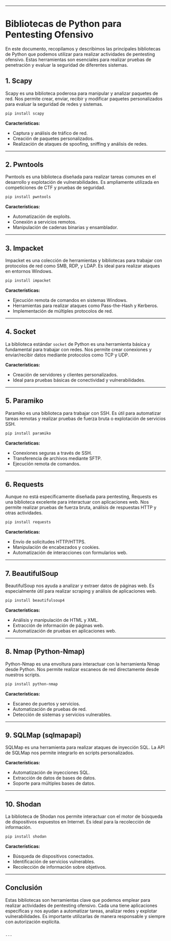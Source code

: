 
---

# Bibliotecas de Python para Pentesting Ofensivo

En este documento, recopilamos y describimos las principales bibliotecas de Python que podemos utilizar para realizar actividades de pentesting ofensivo. Estas herramientas son esenciales para realizar pruebas de penetración y evaluar la seguridad de diferentes sistemas.

## 1. **Scapy**
Scapy es una biblioteca poderosa para manipular y analizar paquetes de red. Nos permite crear, enviar, recibir y modificar paquetes personalizados para evaluar la seguridad de redes y sistemas.

```bash
pip install scapy
```

**Características:**
- Captura y análisis de tráfico de red.
- Creación de paquetes personalizados.
- Realización de ataques de spoofing, sniffing y análisis de redes.

---

## 2. **Pwntools**
Pwntools es una biblioteca diseñada para realizar tareas comunes en el desarrollo y explotación de vulnerabilidades. Es ampliamente utilizada en competiciones de CTF y pruebas de seguridad.

```bash
pip install pwntools
```

**Características:**
- Automatización de exploits.
- Conexión a servicios remotos.
- Manipulación de cadenas binarias y ensamblador.

---

## 3. **Impacket**
Impacket es una colección de herramientas y bibliotecas para trabajar con protocolos de red como SMB, RDP, y LDAP. Es ideal para realizar ataques en entornos Windows.

```bash
pip install impacket
```

**Características:**
- Ejecución remota de comandos en sistemas Windows.
- Herramientas para realizar ataques como Pass-the-Hash y Kerberos.
- Implementación de múltiples protocolos de red.

---

## 4. **Socket**
La biblioteca estándar `socket` de Python es una herramienta básica y fundamental para trabajar con redes. Nos permite crear conexiones y enviar/recibir datos mediante protocolos como TCP y UDP.

**Características:**
- Creación de servidores y clientes personalizados.
- Ideal para pruebas básicas de conectividad y vulnerabilidades.

---

## 5. **Paramiko**
Paramiko es una biblioteca para trabajar con SSH. Es útil para automatizar tareas remotas y realizar pruebas de fuerza bruta o explotación de servicios SSH.

```bash
pip install paramiko
```

**Características:**
- Conexiones seguras a través de SSH.
- Transferencia de archivos mediante SFTP.
- Ejecución remota de comandos.

---

## 6. **Requests**
Aunque no está específicamente diseñada para pentesting, Requests es una biblioteca excelente para interactuar con aplicaciones web. Nos permite realizar pruebas de fuerza bruta, análisis de respuestas HTTP y otras actividades.

```bash
pip install requests
```

**Características:**
- Envío de solicitudes HTTP/HTTPS.
- Manipulación de encabezados y cookies.
- Automatización de interacciones con formularios web.

---

## 7. **BeautifulSoup**
BeautifulSoup nos ayuda a analizar y extraer datos de páginas web. Es especialmente útil para realizar scraping y análisis de aplicaciones web.

```bash
pip install beautifulsoup4
```

**Características:**
- Análisis y manipulación de HTML y XML.
- Extracción de información de páginas web.
- Automatización de pruebas en aplicaciones web.

---

## 8. **Nmap (Python-Nmap)**
Python-Nmap es una envoltura para interactuar con la herramienta Nmap desde Python. Nos permite realizar escaneos de red directamente desde nuestros scripts.

```bash
pip install python-nmap
```

**Características:**
- Escaneo de puertos y servicios.
- Automatización de pruebas de red.
- Detección de sistemas y servicios vulnerables.

---

## 9. **SQLMap (sqlmapapi)**
SQLMap es una herramienta para realizar ataques de inyección SQL. La API de SQLMap nos permite integrarlo en scripts personalizados.

**Características:**
- Automatización de inyecciones SQL.
- Extracción de datos de bases de datos.
- Soporte para múltiples bases de datos.

---

## 10. **Shodan**
La biblioteca de Shodan nos permite interactuar con el motor de búsqueda de dispositivos expuestos en Internet. Es ideal para la recolección de información.

```bash
pip install shodan
```

**Características:**
- Búsqueda de dispositivos conectados.
- Identificación de servicios vulnerables.
- Recolección de información sobre objetivos.

---

## Conclusión
Estas bibliotecas son herramientas clave que podemos emplear para realizar actividades de pentesting ofensivo. Cada una tiene aplicaciones específicas y nos ayudan a automatizar tareas, analizar redes y explotar vulnerabilidades. Es importante utilizarlas de manera responsable y siempre con autorización explícita.
```

---

